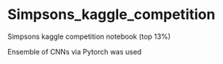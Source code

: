 # Simpsons_kaggle_competition
Simpsons kaggle competition notebook (top 13%)

Ensemble of CNNs via Pytorch was used

